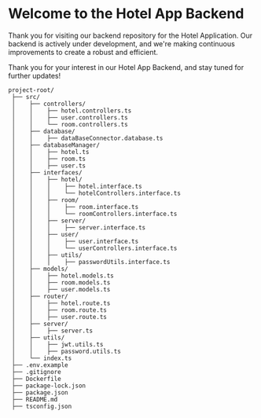 # Welcome to the Hotel App Backend

Thank you for visiting our backend repository for the Hotel Application. Our backend is actively under development, and we're making continuous improvements to create a robust and efficient.

Thank you for your interest in our Hotel App Backend, and stay tuned for further updates!

```
project-root/
 ├── src/
 │    ├── controllers/
 │    │    ├── hotel.controllers.ts
 │    │    ├── user.controllers.ts
 │    │    └── room.controllers.ts
 │    ├── database/
 │    │    ├── dataBaseConnector.database.ts
 │    ├── databaseManager/
 │    │    ├── hotel.ts
 │    │    ├── room.ts
 │    │    ├── user.ts
 │    ├── interfaces/
 │    │    ├── hotel/
 │    │    │    ├── hotel.interface.ts
 │    │    │    └── hotelControllers.interface.ts
 │    │    ├── room/
 │    │    │    ├── room.interface.ts
 │    │    │    └── roomControllers.interface.ts
 │    │    ├── server/
 │    │    │    ├── server.interface.ts
 │    │    ├── user/
 │    │    │    ├── user.interface.ts
 │    │    │    └── userControllers.interface.ts
 │    │    ├── utils/
 │    │    │    ├── passwordUtils.interface.ts
 │    ├── models/
 │    │    ├── hotel.models.ts
 │    │    ├── room.models.ts
 │    │    ├── user.models.ts
 │    ├── router/
 │    │    ├── hotel.route.ts
 │    │    ├── room.route.ts
 │    │    ├── user.route.ts
 │    ├── server/
 │    │    ├── server.ts
 │    ├── utils/
 │    │    ├── jwt.utils.ts
 │    │    ├── password.utils.ts
 │    └── index.ts
 ├── .env.example
 ├── .gitignore
 ├── Dockerfile
 ├── package-lock.json
 ├── package.json
 ├── README.md
 ├── tsconfig.json
